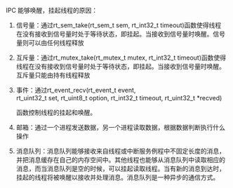 IPC 能够唤醒，挂起线程的原因：

1. 信号量：通过rt_sem_take(rt_sem_t sem, rt_int32_t timeout)函数使得线程在没有接收到信号量时处于等待状态，即挂起。当接收到信号量时唤醒。信号量则可以由任何线程释放

2. 互斥量：通过rt_mutex_take(rt_mutex_t mutex, rt_int32_t timeout)函数使得线程在没有接收到信号量时处于等待状态，即挂起。当接收到信号量时唤醒。互斥量只能由持有线程释放

3. 事件：通过rt_event_recv(rt_event_t   event,  
                          rt_uint32_t  set,
                          rt_uint8_t   option,
                          rt_int32_t   timeout,
                          rt_uint32_t *recved)

   函数控制线程的挂起和唤醒。

4. 邮箱：通过一个进程发送数据，另一个进程读取数据，根据数据判断执行什么操作

5. 消息队列：消息队列能够接收来自线程或中断服务例程中不固定长度的消息，并把消息缓存在自己的内存空间中。其他线程也能够从消息队列中读取相应的消息，而当消息队列是空的时候，可以挂起读取线程。当有新的消息到达时，挂起的线程将被唤醒以接收并处理消息。消息队列是一种异步的通信方式。